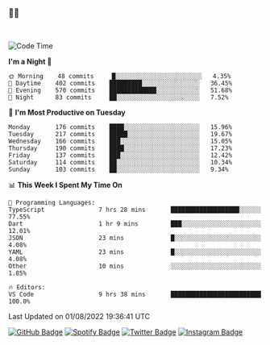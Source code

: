 ### 🤙🍺

<!-- <a href="https://github-readme-stats.vercel.app/api?username=hzak2xx&count_private=true&show_icons=true&theme=dracula">
  <img align="center" src="https://github-readme-stats.vercel.app/api?username=hzak2xx&count_private=true&show_icons=true&theme=dracula" />
</a>
</br> -->
</br>

<!--START_SECTION:waka-->
![Code Time](http://img.shields.io/badge/Code%20Time-0%20secs-blue)

**I'm a Night 🦉** 

```text
🌞 Morning    48 commits     █░░░░░░░░░░░░░░░░░░░░░░░░   4.35% 
🌆 Daytime    402 commits    █████████░░░░░░░░░░░░░░░░   36.45% 
🌃 Evening    570 commits    █████████████░░░░░░░░░░░░   51.68% 
🌙 Night      83 commits     ██░░░░░░░░░░░░░░░░░░░░░░░   7.52%

```
📅 **I'm Most Productive on Tuesday** 

```text
Monday       176 commits    ████░░░░░░░░░░░░░░░░░░░░░   15.96% 
Tuesday      217 commits    █████░░░░░░░░░░░░░░░░░░░░   19.67% 
Wednesday    166 commits    ███░░░░░░░░░░░░░░░░░░░░░░   15.05% 
Thursday     190 commits    ████░░░░░░░░░░░░░░░░░░░░░   17.23% 
Friday       137 commits    ███░░░░░░░░░░░░░░░░░░░░░░   12.42% 
Saturday     114 commits    ██░░░░░░░░░░░░░░░░░░░░░░░   10.34% 
Sunday       103 commits    ██░░░░░░░░░░░░░░░░░░░░░░░   9.34%

```


📊 **This Week I Spent My Time On** 

```text
💬 Programming Languages: 
TypeScript               7 hrs 28 mins       ███████████████████░░░░░░   77.55% 
Dart                     1 hr 9 mins         ███░░░░░░░░░░░░░░░░░░░░░░   12.01% 
JSON                     23 mins             █░░░░░░░░░░░░░░░░░░░░░░░░   4.08% 
YAML                     23 mins             █░░░░░░░░░░░░░░░░░░░░░░░░   4.08% 
Other                    10 mins             ░░░░░░░░░░░░░░░░░░░░░░░░░   1.85%

🔥 Editors: 
VS Code                  9 hrs 38 mins       █████████████████████████   100.0%

```


 Last Updated on 01/08/2022 19:36:41 UTC
<!--END_SECTION:waka-->

[![GitHub Badge](https://img.shields.io/badge/GitHub-100000?style=for-the-badge&logo=github&logoColor=white)](https://github.com/hzak2xx)
[![Spotify Badge](https://img.shields.io/badge/Spotify-1ED760?&style=for-the-badge&logo=spotify&logoColor=white)](https://open.spotify.com/user/uf90s6sbbh75a1mt44clkhkvf)
[![Twitter Badge](https://img.shields.io/badge/Twitter-1DA1F2?style=for-the-badge&logo=twitter&logoColor=white)](https://twitter.com/hzak2xx)
[![Instagram Badge](https://img.shields.io/badge/Instagram-E4405F?style=for-the-badge&logo=instagram&logoColor=white)](https://www.instagram.com/hzak2xx/)
